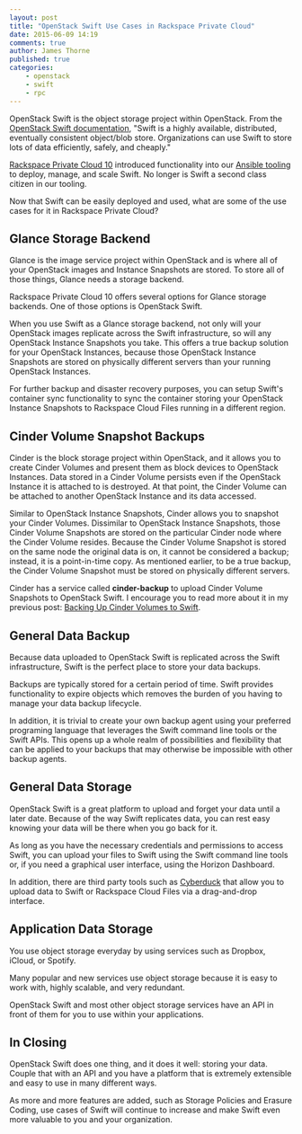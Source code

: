 ```yaml
---
layout: post
title: "OpenStack Swift Use Cases in Rackspace Private Cloud"
date: 2015-06-09 14:19
comments: true
author: James Thorne
published: true
categories:
    - openstack
    - swift
    - rpc
---
```


OpenStack Swift is the object storage project within OpenStack. From the [OpenStack Swift documentation](http://docs.openstack.org/developer/swift/), "Swift is a highly available, distributed, eventually consistent object/blob store. Organizations can use Swift to store lots of data efficiently, safely, and cheaply."

[Rackspace Private Cloud 10](http://www.rackspace.com/cloud/private/openstack) introduced functionality into our [Ansible tooling](https://github.com/stackforge/os-ansible-deployment) to deploy, manage, and scale Swift. No longer is Swift a second class citizen in our tooling.

Now that Swift can be easily deployed and used, what are some of the use cases for it in Rackspace Private Cloud?

<!-- more -->

Glance Storage Backend
----------------------

Glance is the image service project within OpenStack and is where all of your OpenStack images and Instance Snapshots are stored. To store all of those things, Glance needs a storage backend.

Rackspace Private Cloud 10 offers several options for Glance storage backends. One of those options is OpenStack Swift.

When you use Swift as a Glance storage backend, not only will your OpenStack images replicate across the Swift infrastructure, so will any OpenStack Instance Snapshots you take. This offers a true backup solution for your OpenStack Instances, because those OpenStack Instance Snapshots are stored on physically different servers than your running OpenStack Instances.

For further backup and disaster recovery purposes, you can setup Swift's container sync functionality to sync the container storing your OpenStack Instance Snapshots to Rackspace Cloud Files running in a different region.

Cinder Volume Snapshot Backups
------------------------------

Cinder is the block storage project within OpenStack, and it allows you to create Cinder Volumes and present them as block devices to OpenStack Instances. Data stored in a Cinder Volume persists even if the OpenStack Instance it is attached to is destroyed. At that point, the Cinder Volume can be attached to another OpenStack Instance and its data accessed.

Similar to OpenStack Instance Snapshots, Cinder allows you to snapshot your Cinder Volumes. Dissimilar to OpenStack Instance Snapshots, those Cinder Volume Snapshots are stored on the particular Cinder node where the Cinder Volume resides. Because the Cinder Volume Snapshot is stored on the same node the original data is on, it cannot be considered a backup; instead, it is a point-in-time copy. As mentioned earlier, to be a true backup, the Cinder Volume Snapshot must be stored on physically different servers.

Cinder has a service called __cinder-backup__ to upload Cinder Volume Snapshots to OpenStack Swift. I encourage you to read more about it in my previous post: [Backing Up Cinder Volumes to Swift](https://developer.rackspace.com/blog/backing-up-cinder-volumes-to-swift/).

General Data Backup
-------------------

Because data uploaded to OpenStack Swift is replicated across the Swift infrastructure, Swift is the perfect place to store your data backups.

Backups are typically stored for a certain period of time. Swift provides functionality to expire objects which removes the burden of you having to manage your data backup lifecycle.

In addition, it is trivial to create your own backup agent using your preferred programing language that leverages the Swift command line tools or the Swift APIs. This opens up a whole realm of possibilities and flexibility that can be applied to your backups that may otherwise be impossible with other backup agents.

General Data Storage
--------------------

OpenStack Swift is a great platform to upload and forget your data until a later date. Because of the way Swift replicates data, you can rest easy knowing your data will be there when you go back for it.

As long as you have the necessary credentials and permissions to access Swift, you can upload your files to Swift using the Swift command line tools or, if you need a graphical user interface, using the Horizon Dashboard.

In addition, there are third party tools such as [Cyberduck](https://cyberduck.io) that allow you to upload data to Swift or Rackspace Cloud Files via a drag-and-drop interface.

Application Data Storage
------------------------

You use object storage everyday by using services such as Dropbox, iCloud, or Spotify.

Many popular and new services use object storage because it is easy to work with, highly scalable, and very redundant.

OpenStack Swift and most other object storage services have an API in front of them for you to use within your applications.

In Closing
----------

OpenStack Swift does one thing, and it does it well: storing your data. Couple that with an API and you have a platform that is extremely extensible and easy to use in many different ways.

As more and more features are added, such as Storage Policies and Erasure Coding, use cases of Swift will continue to increase and make Swift even more valuable to you and your organization.

